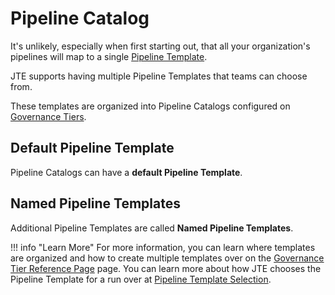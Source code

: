 # Pipeline Catalog

It's unlikely, especially when first starting out, that all your organization's pipelines will map to a single [Pipeline Template](../pipeline-templates/index.md).

JTE supports having multiple Pipeline Templates that teams can choose from.

These templates are organized into Pipeline Catalogs configured on [Governance Tiers](../pipeline-governance/governance-tier.md).

## Default Pipeline Template

Pipeline Catalogs can have a **default Pipeline Template**.

## Named Pipeline Templates

Additional Pipeline Templates are called **Named Pipeline Templates**.

!!! info "Learn More"
    For more information, you can learn where templates are organized and how to create multiple templates over on the [Governance Tier Reference Page](../../reference/governance-tier.md) page.
    You can learn more about how JTE chooses the Pipeline Template for a run over at [Pipeline Template Selection](../pipeline-governance/pipeline-template-selection.md).
